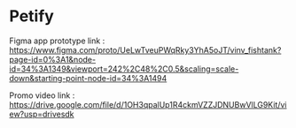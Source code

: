 # Petify


Figma app prototype link : https://www.figma.com/proto/UeLwTveuPWqRky3YhA5oJT/vinv_fishtank?page-id=0%3A1&node-id=34%3A1349&viewport=242%2C48%2C0.5&scaling=scale-down&starting-point-node-id=34%3A1494

Promo video link : https://drive.google.com/file/d/1OH3qpalUp1R4ckmVZZJDNUBwVlLG9Kit/view?usp=drivesdk
